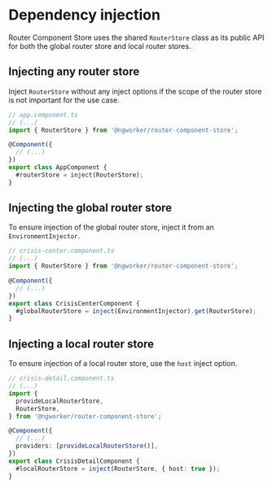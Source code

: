 # Dependency injection

Router Component Store uses the shared `RouterStore` class as its public API for both the global router store and local router stores.

## Injecting any router store

Inject `RouterStore` without any inject options if the scope of the router store is not important for the use case.

```typescript
// app.component.ts
// (...)
import { RouterStore } from '@ngworker/router-component-store';

@Component({
  // (...)
})
export class AppComponent {
  #routerStore = inject(RouterStore);
}
```

## Injecting the global router store

To ensure injection of the global router store, inject it from an `EnvironmentInjector`.

```typescript
// crisis-center.component.ts
// (...)
import { RouterStore } from '@ngworker/router-component-store';

@Component({
  // (...)
})
export class CrisisCenterComponent {
  #globalRouterStore = inject(EnvironmentInjector).get(RouterStore);
}
```

## Injecting a local router store

To ensure injection of a local router store, use the `host` inject option.

```typescript
// crisis-detail.component.ts
// (...)
import {
  provideLocalRouterStore,
  RouterStore,
} from '@ngworker/router-component-store';

@Component({
  // (...)
  providers: [provideLocalRouterStore()],
})
export class CrisisDetailComponent {
  #localRouterStore = inject(RouterStore, { host: true });
}
```
